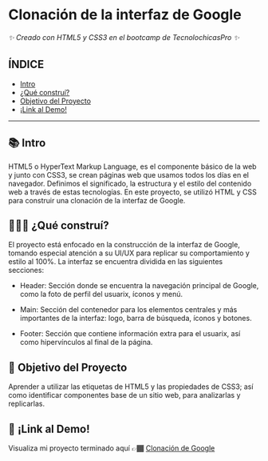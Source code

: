 # Clonación de la interfaz de Google
###### ✨ Creado con HTML5 y CSS3 en el bootcamp de TecnolochicasPro ✨

## ÍNDICE
* [Intro](https://github.com/MirandaJaramillo/Google-Clone/blob/main/README.md#-intro)
* [¿Qué construí?](https://github.com/MirandaJaramillo/Google-Clone/blob/main/README.md#-qu%C3%A9-constru%C3%AD)
* [Objetivo del Proyecto](https://github.com/MirandaJaramillo/Google-Clone/blob/main/README.md#-objetivo-del-proyecto)
* [¡Link al Demo!](https://github.com/MirandaJaramillo/Google-Clone/blob/main/README.md#-link-al-demo)

***

## 📚 Intro
HTML5 o HyperText Markup Language, es el componente básico de la web y junto con CSS3, se crean páginas web que usamos todos los días en el navegador. Definimos el significado, la estructura y el estilo del contenido web a través de estas tecnologías. 
En este proyecto, se utilizó HTML y CSS para construir una clonación de la interfaz de Google.

## 👩🏽‍💻 ¿Qué construí?
El proyecto está enfocado en la construcción de la interfaz de Google, tomando especial atención a su UI/UX para replicar su comportamiento y estilo al 100%. La interfaz se encuentra dividida en las siguientes secciones: 

* Header: Sección donde se encuentra la navegación principal de Google, como la foto de perfil del usuarix, íconos y menú. 

* Main: Sección del contenedor para los elementos centrales y más importantes de la interfaz: logo, barra de búsqueda, íconos y botones. 

* Footer: Sección que contiene información extra para el usuarix, así como hipervínculos al final de la página. 

## 🚀 Objetivo del Proyecto
Aprender a utilizar las etiquetas de HTML5 y las propiedades de CSS3; así como identificar componentes base de un sitio web, para analizarlas y replicarlas. 

## 🔗 ¡Link al Demo!
Visualiza mi proyecto terminado aquí 👉🏾 [Clonación de Google](https://rosiwashere.github.io/Google-Clone/)
